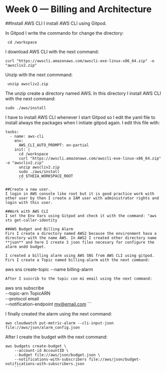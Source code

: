 # Week 0 — Billing and Architecture

##Install AWS CLI
I install AWS CLI using Gitpod. 

In Gitpod I write the commando for change the directory:

```
 cd /workspace
 ```
I download AWS CLI with the next command:
```
curl "https://awscli.amazonaws.com/awscli-exe-linux-x86_64.zip" -o "awscliv2.zip"
```
Unzip with the next commmand:
```
 unzip awscliv2.zip
```
The unzip create a directory named AWS. In this directory I install AWS CLI with the next command:
```
sudo ./aws/install
```
I have to install AWS CLI whenever I start Gitpod so I edit the yaml file to install always the packages when I initiate gitpod again. I edit this file with:
```
tasks:
  - name: aws-cli
    env:
      AWS_CLI_AUTO_PROMPT: on-partial
    init: |
      cd /workspace
      curl "https://awscli.amazonaws.com/awscli-exe-linux-x86_64.zip" -o "awscliv2.zip"
      unzip awscliv2.zip
      sudo ./aws/install
      cd $THEIA_WORKSPACE_ROOT
      ```

##Create a new user.
I login in AWS console like root but it is good practice work with other user by then I create a IAM user with administrator rights and login with this user. 

##Work with AWS CLI
I set the Env Vars using Gitpod and check it with the command: "aws sts get-caller-identity

##AWS Budget and Billing Alarm
Firs I create a directory named AWS2 because the environment hava a directory with the name AWS. In AWS2 I created other directory name **json** and here I create 3 json files necesary for configure the alarm andd budget. 

I created a billing alarm using AWS SNS from AWS CLI using gitpod. Firs I create a Topic named billing-alarm with the next command:
```
aws sns create-topic --name billing-alarm
```
After I suscrib to the topic con mi email using the next command:
```
aws sns subscribe \
    --topic-arn TopicARN \
    --protocol email \
    --notification-endpoint my@email.com
    ```
    
I finally created the alarm using the next command:
  ```
  aws cloudwatch put-metric-alarm --cli-input-json file://aws/json/alarm_config.json
  ```
  
After I create the budget with the next command:
```
aws budgets create-budget \
    --account-id AccountID \
    --budget file://aws/json/budget.json \
    --notifications-with-subscribers file://aws/json/budget-notifications-with-subscribers.json
    ```
